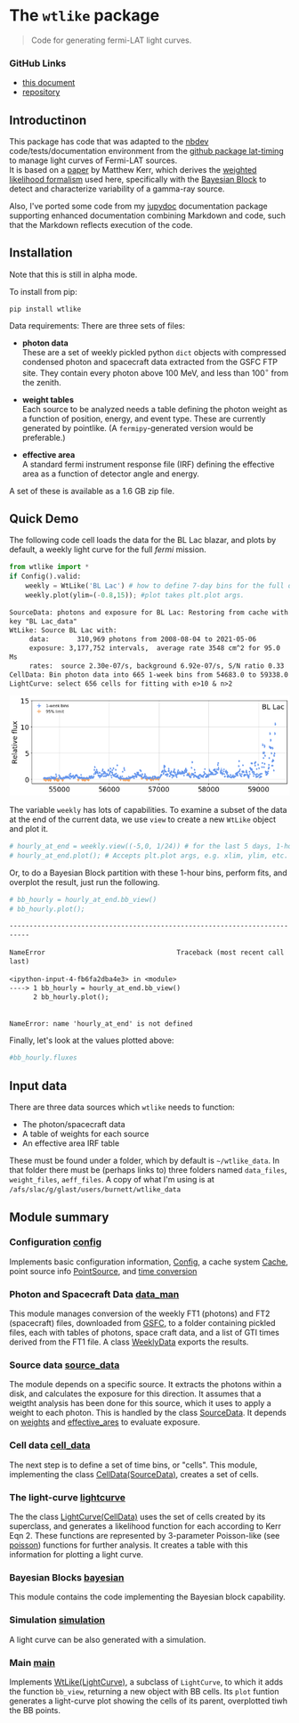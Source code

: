 # The `wtlike` package
> Code for generating fermi-LAT light curves.


### GitHub Links

- [this document](https://tburnett.github.io/wtlike/)
-  [repository](https://github.com/tburnett/wtlike)

## Introductinon

This package has code that was adapted to the [nbdev](https://nbdev.fast.ai/) code/tests/documentation environment from the [github package lat-timing](https://github.com/tburnett/lat-timing) to manage light curves of Fermi-LAT sources.  
It is based on a [paper](https://arxiv.org/pdf/1910.00140.pdf) by Matthew Kerr, which derives the [weighted likelihood formalism](https://tburnett.github.io/wtlike/loglike#The-Kerr-likelihood-formula) used here, specifically with
the [Bayesian Block](https://arxiv.org/pdf/1207.5578.pdf) to detect and characterize variability of a gamma-ray source.

Also, I've ported some code from  my [jupydoc](https://github.com/tburnett/jupydoc) documentation package supporting enhanced documentation combining Markdown and code, such that the 
Markdown reflects execution of the code.

## Installation

Note that this is still in alpha mode. 

To install from pip:

```
pip install wtlike
```
Data requirements: There are three sets of files:

- **photon data**<br> 
These are a set of weekly pickled python `dict` objects with compressed condensed photon and spacecraft data extracted from the GSFC FTP site. They contain every photon above 100 MeV, and less than $100^\circ$ 
from the zenith.

- **weight tables**<br>
Each source to be analyzed needs a table defining the photon weight as a function of position, energy, and event type. These are currently generated by pointlike. (A `fermipy`-generated version would be preferable.)

- **effective area**<br>
A standard fermi instrument response file (IRF) defining the effective area as a function of detector angle and energy. 

A set of these is available as a 1.6 GB zip file.

## Quick Demo

The following code cell loads the data for the BL Lac blazar, and plots by default, a weekly light curve for the full *fermi* mission.

```python
from wtlike import *
if Config().valid:
    weekly = WtLike('BL Lac') # how to define 7-day bins for the full dataset.
    weekly.plot(ylim=(-0.8,15)); #plot takes plt.plot args.
```

    SourceData: photons and exposure for BL Lac: Restoring from cache with key "BL Lac_data"
    WtLike: Source BL Lac with:
    	 data:       310,969 photons from 2008-08-04 to 2021-05-06
    	 exposure: 3,177,752 intervals,  average rate 3548 cm^2 for 95.0 Ms
    	 rates:  source 2.30e-07/s, background 6.92e-07/s, S/N ratio 0.33
    CellData: Bin photon data into 665 1-week bins from 54683.0 to 59338.0
    LightCurve: select 656 cells for fitting with e>10 & n>2



![png](docs/images/output_2_1.png)


The variable `weekly` has lots of capabilities.
To examine a subset of the data at the end of the current data, we use `view` to create a new `WtLike` object and plot it.

```python
# hourly_at_end = weekly.view((-5,0, 1/24)) # for the last 5 days, 1-hour bins
# hourly_at_end.plot(); # Accepts plt.plot args, e.g. xlim, ylim, etc.
```

Or, to do a Bayesian Block partition with these 1-hour bins, perform fits, and overplot the result, just run the following.

```python
# bb_hourly = hourly_at_end.bb_view()
# bb_hourly.plot();
```


    ---------------------------------------------------------------------------

    NameError                                 Traceback (most recent call last)

    <ipython-input-4-fb6fa2dba4e3> in <module>
    ----> 1 bb_hourly = hourly_at_end.bb_view()
          2 bb_hourly.plot();


    NameError: name 'hourly_at_end' is not defined


Finally, let's look at the values plotted above:

```python
#bb_hourly.fluxes
```

## Input data

There are three data sources which `wtlike` needs to function:


-	The photon/spacecraft data
-	A table of weights for each source
-	An effective area IRF table 

These must be found under a folder, which by default is `~/wtlike_data`. In that folder there must be (perhaps links to) three folders named `data_files`, `weight_files`, `aeff_files`.  A copy of what I'm using is at `/afs/slac/g/glast/users/burnett/wtlike_data`

## Module summary

### Configuration [config](https://tburnett.github.io/wtlike/config)
Implements basic configuration information, [Config](https://tburnett.github.io/wtlike/config#Config), a cache system [Cache](https://tburnett.github.io/wtlike/config#Cache), point source info [PointSource](https://tburnett.github.io/wtlike/config#PointSource), and [time conversion](https://tburnett.github.io/wtlike/config#Time-conversion)

### Photon and Spacecraft Data  [data_man](https://tburnett.github.io/wtlike/data_man)
This module manages conversion of the weekly FT1 (photons) and FT2 (spacecraft) files, downloaded from  [GSFC](https://heasarc.gsfc.nasa.gov/FTP/fermi/data/lat/weekly), to a folder containing  pickled files, each with tables of photons, space craft data, and a list of GTI times derived from the FT1 file. A class [WeeklyData](https://tburnett.github.io/wtlike/data_man#WeeklyData) exports the results.

### Source data  [source_data](https://tburnett.github.io/wtlike/source_data)
The module depends on a specific source. It extracts the photons within a disk, and calculates the exposure for this direction. It assumes that a weigtht analysis has been done for this source, which it uses to apply a weight to each photon. This is handled by the class [SourceData](https://tburnett.github.io/wtlike/source_data#SourceData). It depends on [weights](https://tburnett.github.io/wtlike/weights) and [effective_ares](https://tburnett.github.io/wtlike/effective_area) to evaluate exposure.

### Cell data [cell_data](https://tburnett.github.io/wtlike/cell_data)
The next step is to define a set of time bins, or "cells". This module, implementing the class [CellData(SourceData)](https://tburnett.github.io/wtlike/cell_data#CellData), creates a set of cells.

### The light-curve  [lightcurve](https://tburnett.github.io/wtlike/lightcurve)
The the class [LightCurve(CellData)](https://tburnett.github.io/wtlike/lightcurve#LightCurve) uses the set of cells created by its superclass, and generates a likelihood function for each according to Kerr Eqn 2. These functions are represented by 3-parameter Poisson-like (see [poisson](https://tburnett.github.io/wtlike/poisson)) functions for further analysis. It creates a table with this information for plotting a light curve.

### Bayesian Blocks [bayesian](https://tburnett.github.io/wtlike/bayesian) 
This module contains the code implementing the  Bayesian block capability. 

### Simulation [simulation](https://tburnett.github.io/wtlike/simulation)
A light curve can be also generated with a simulation.

### Main [main](https://tburnett.github.io/wtlike/main)
Implements [WtLike(LightCurve)](https://tburnett.github.io/wtlike/main#WtLike/), a subclass of `LightCurve`, to which it adds the function `bb_view`, returning a new object with BB cells. Its `plot` funtion generates a light-curve plot showing the cells of its parent, overplotted tiwh the BB points.

